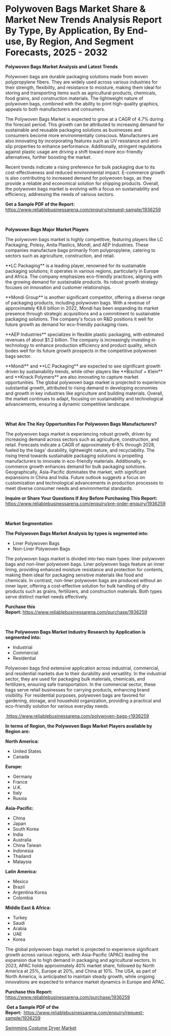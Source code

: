 <p><h1>Polywoven Bags Market Share & Market New Trends Analysis Report By Type, By Application, By End-use, By Region, And Segment Forecasts, 2025 - 2032</h1></p><p><strong>Polywoven Bags Market Analysis and Latest Trends</strong></p>
<p><p>Polywoven bags are durable packaging solutions made from woven polypropylene fibers. They are widely used across various industries for their strength, flexibility, and resistance to moisture, making them ideal for storing and transporting items such as agricultural products, chemicals, food grains, and construction materials. The lightweight nature of polywoven bags, combined with the ability to print high-quality graphics, appeals to both manufacturers and consumers.</p><p>The Polywoven Bags Market is expected to grow at a CAGR of 4.7% during the forecast period. This growth can be attributed to increasing demand for sustainable and reusable packaging solutions as businesses and consumers become more environmentally conscious. Manufacturers are also innovating by incorporating features such as UV resistance and anti-slip properties to enhance performance. Additionally, stringent regulations against plastic usage are driving a shift toward more eco-friendly alternatives, further boosting the market.</p><p>Recent trends indicate a rising preference for bulk packaging due to its cost-effectiveness and reduced environmental impact. E-commerce growth is also contributing to increased demand for polywoven bags, as they provide a reliable and economical solution for shipping products. Overall, the polywoven bags market is evolving with a focus on sustainability and efficiency, addressing the needs of various sectors.</p></p>
<p><strong>Get a Sample PDF of the Report:&nbsp;</strong> <a href="https://www.reliablebusinessarena.com/enquiry/request-sample/1936259?utm_campaign=2238&utm_medium=2&utm_source=Github&utm_content=ia&utm_term=08022025&utm_id=polywoven-bags">https://www.reliablebusinessarena.com/enquiry/request-sample/1936259</a></p>
<p>&nbsp;</p>
<p><strong>Polywoven Bags Major Market Players</strong></p>
<p><p>The polywoven bags market is highly competitive, featuring players like LC Packaging, Polesy, Anita Plastics, Mondi, and AEP Industries. These companies manufacture bags primarily from polypropylene, catering to sectors such as agriculture, construction, and retail. </p><p>**LC Packaging** is a leading player, renowned for its sustainable packaging solutions; it operates in various regions, particularly in Europe and Africa. The company emphasizes eco-friendly practices, aligning with the growing demand for sustainable products. Its robust growth strategy focuses on innovation and customer relationships.</p><p>**Mondi Group** is another significant competitor, offering a diverse range of packaging products, including polywoven bags. With a revenue of approximately €8.6 billion in 2022, Mondi has been expanding its market presence through strategic acquisitions and a commitment to sustainable packaging solutions. The company's focus on R&D positions it well for future growth as demand for eco-friendly packaging rises.</p><p>**AEP Industries** specializes in flexible plastic packaging, with estimated revenues of about $1.2 billion. The company is increasingly investing in technology to enhance production efficiency and product quality, which bodes well for its future growth prospects in the competitive polywoven bags sector.</p><p>**Mondi** and **LC Packaging** are expected to see significant growth driven by sustainability trends, while other players like **Bischof + Klein** and **Knack Polymers** are also innovating to capture market opportunities. The global polywoven bags market is projected to experience substantial growth, attributed to rising demand in developing economies and growth in key industries like agriculture and building materials. Overall, the market continues to adapt, focusing on sustainability and technological advancements, ensuring a dynamic competitive landscape.</p></p>
<p>&nbsp;</p>
<p><strong>What Are The Key Opportunities For Polywoven Bags Manufacturers?</strong></p>
<p><p>The polywoven bags market is experiencing robust growth, driven by increasing demand across sectors such as agriculture, construction, and retail. Forecasts indicate a CAGR of approximately 6-8% through 2028, fueled by the bags' durability, lightweight nature, and recyclability. The rising trend towards sustainable packaging solutions is propelling manufacturers to innovate in eco-friendly materials. Additionally, e-commerce growth enhances demand for bulk packaging solutions. Geographically, Asia-Pacific dominates the market, with significant expansions in China and India. Future outlook suggests a focus on customization and technological advancements in production processes to meet diverse consumer needs and environmental standards.</p></p>
<p><strong>Inquire or Share Your Questions If Any Before Purchasing This Report:</strong> <a href="https://www.reliablebusinessarena.com/enquiry/pre-order-enquiry/1936259?utm_campaign=2238&utm_medium=2&utm_source=Github&utm_content=ia&utm_term=08022025&utm_id=polywoven-bags">https://www.reliablebusinessarena.com/enquiry/pre-order-enquiry/1936259</a></p>
<p>&nbsp;</p>
<p><strong>Market Segmentation</strong></p>
<p><strong>The Polywoven Bags Market Analysis by types is segmented into:</strong></p>
<p><ul><li>Liner Polywoven Bags</li><li>Non-Liner Polywoven Bags</li></ul></p>
<p><p>The polywoven bags market is divided into two main types: liner polywoven bags and non-liner polywoven bags. Liner polywoven bags feature an inner lining, providing enhanced moisture resistance and protection for contents, making them ideal for packaging sensitive materials like food and chemicals. In contrast, non-liner polywoven bags are produced without an inner layer, offering a cost-effective solution for bulk handling of dry products such as grains, fertilizers, and construction materials. Both types serve distinct market needs effectively.</p></p>
<p><strong>Purchase this Report:&nbsp;</strong><a href="https://www.reliablebusinessarena.com/purchase/1936259?utm_campaign=2238&utm_medium=2&utm_source=Github&utm_content=ia&utm_term=08022025&utm_id=polywoven-bags">https://www.reliablebusinessarena.com/purchase/1936259</a></p>
<p>&nbsp;</p>
<p><strong>The Polywoven Bags Market Industry Research by Application is segmented into:</strong></p>
<p><ul><li>Industrial</li><li>Commercial</li><li>Residential</li></ul></p>
<p><p>Polywoven bags find extensive application across industrial, commercial, and residential markets due to their durability and versatility. In the industrial sector, they are used for packaging bulk materials, chemicals, and fertilizers, ensuring safe transportation. In the commercial sector, these bags serve retail businesses for carrying products, enhancing brand visibility. For residential purposes, polywoven bags are favored for gardening, storage, and household organization, providing a practical and eco-friendly solution for various everyday needs.</p></p>
<p><a href="https://www.reliablebusinessarena.com/polywoven-bags-r1936259?utm_campaign=2238&utm_medium=2&utm_source=Github&utm_content=ia&utm_term=08022025&utm_id=polywoven-bags">&nbsp;https://www.reliablebusinessarena.com/polywoven-bags-r1936259</a></p>
<p><strong>In terms of Region, the Polywoven Bags Market Players available by Region are:</strong></p>
<p>
    <p> <strong> North America: </strong>
        <ul>
            <li>United States</li>
            <li>Canada</li>
        </ul>
        </p> 
    <p> <strong> Europe: </strong>
        <ul>
            <li>Germany</li>
            <li>France</li>
            <li>U.K.</li>
            <li>Italy</li>
            <li>Russia</li>
        </ul>
        </p> 
    <p> <strong> Asia-Pacific: </strong>
        <ul>
            <li>China</li>
            <li>Japan</li>
            <li>South Korea</li>
            <li>India</li>
            <li>Australia</li>
            <li>China Taiwan</li>
            <li>Indonesia</li>
            <li>Thailand</li>
            <li>Malaysia</li>
        </ul>
        </p> 
    <p> <strong> Latin America: </strong>
        <ul>
            <li>Mexico</li>
            <li>Brazil</li>
            <li>Argentina Korea</li>
            <li>Colombia</li>
        </ul>
        </p> 
    <p> <strong> Middle East & Africa: </strong>
        <ul>
            <li>Turkey</li>
            <li>Saudi</li>
            <li>Arabia</li>
            <li>UAE</li>
            <li>Korea</li>
        </ul>
    </p>
    </p>
<p><p>The global polywoven bags market is projected to experience significant growth across various regions, with Asia-Pacific (APAC) leading the expansion due to high demand in packaging and agricultural sectors. In 2023, APAC holds approximately 40% market share, followed by North America at 25%, Europe at 20%, and China at 10%. The USA, as part of North America, is anticipated to maintain steady growth, while ongoing innovations are expected to enhance market dynamics in Europe and APAC.</p></p>
<p><strong>Purchase this Report: </strong><a href="https://www.reliablebusinessarena.com/purchase/1936259?utm_campaign=2238&utm_medium=2&utm_source=Github&utm_content=ia&utm_term=08022025&utm_id=polywoven-bags">https://www.reliablebusinessarena.com/purchase/1936259</a></p>
<p>&nbsp;<strong>Get a Sample PDF of the Report:&nbsp;&nbsp;</strong><a href="https://www.reliablebusinessarena.com/enquiry/request-sample/1936259?utm_campaign=2238&utm_medium=2&utm_source=Github&utm_content=ia&utm_term=08022025&utm_id=polywoven-bags">https://www.reliablebusinessarena.com/enquiry/request-sample/1936259</a></p>
<p><strong></strong></p>
<p><p><a href="https://github.com/manesros8/Market-Research-Report-List-1/blob/main/swimming-costume-dryer-market.md?utm_campaign=2238&utm_medium=2&utm_source=Github&utm_content=ia&utm_term=08022025&utm_id=polywoven-bags">Swimming Costume Dryer Market</a></p></p>